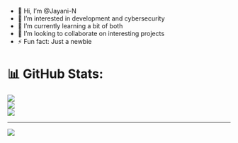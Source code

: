 - 👋 Hi, I’m @Jayani-N
- 👀 I’m interested in development and cybersecurity
- 🌱 I’m currently learning a bit of both
- 💞️ I’m looking to collaborate on interesting projects
- ⚡ Fun fact: Just a newbie

<!---
Jayani-N/Jayani-N is a ✨ special ✨ repository because its `README.md` (this file) appears on your GitHub profile.
You can click the Preview link to take a look at your changes.
--->
# 📊 GitHub Stats:
![](https://github-readme-stats.vercel.app/api?username=JAYANI-N&theme=dark&hide_border=false&include_all_commits=false&count_private=false)<br/>
![](https://nirzak-streak-stats.vercel.app/?user=JAYANI-N&theme=dark&hide_border=false)<br/>
![](https://github-readme-stats.vercel.app/api/top-langs/?username=JAYANI-N&theme=dark&hide_border=false&include_all_commits=false&count_private=false&layout=compact)

---
[![](https://visitcount.itsvg.in/api?id=JAYANI-N&icon=0&color=0)](https://visitcount.itsvg.in)

<!-- Proudly created with GPRM ( https://gprm.itsvg.in ) -->
